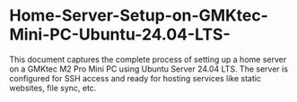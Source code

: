 # Home-Server-Setup-on-GMKtec-Mini-PC-Ubuntu-24.04-LTS-
This document captures the complete process of setting up a home server on a GMKtec M2 Pro Mini PC using Ubuntu Server 24.04 LTS. The server is configured for SSH access and ready for hosting services like static websites, file sync, etc.
